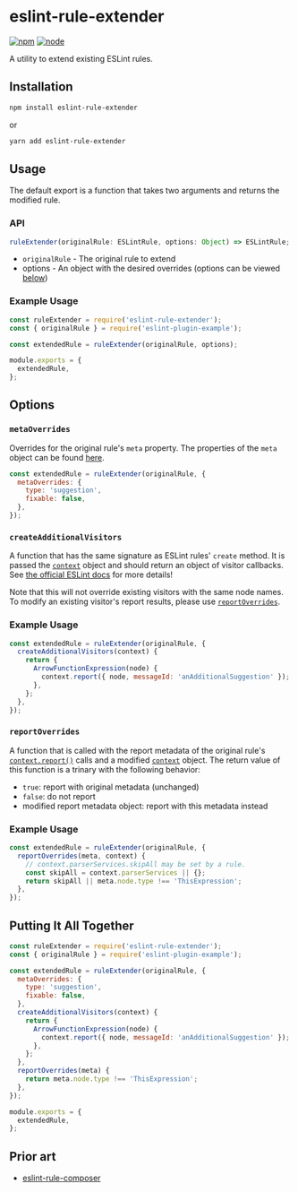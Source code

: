# eslint-rule-extender

[![npm](https://img.shields.io/npm/v/eslint-rule-extender.svg?style=flat-square)](https://www.npmjs.com/package/eslint-rule-extender/)
[![node](https://img.shields.io/node/v/eslint-rule-extender.svg?style=flat-square)](https://nodejs.org/en/)

A utility to extend existing ESLint rules.

## Installation

```sh
npm install eslint-rule-extender
```

or

```sh
yarn add eslint-rule-extender
```

## Usage

The default export is a function that takes two arguments and returns the modified rule.

### API

```ts
ruleExtender(originalRule: ESLintRule, options: Object) => ESLintRule;
```

- `originalRule` - The original rule to extend
- options - An object with the desired overrides (options can be viewed [below](#options))

### Example Usage

```js
const ruleExtender = require('eslint-rule-extender');
const { originalRule } = require('eslint-plugin-example');

const extendedRule = ruleExtender(originalRule, options);

module.exports = {
  extendedRule,
};
```

## Options

### `metaOverrides`

Overrides for the original rule's `meta` property. The properties of the `meta` object can be found [here](https://eslint.org/docs/developer-guide/working-with-rules#rule-basics).

```js
const extendedRule = ruleExtender(originalRule, {
  metaOverrides: {
    type: 'suggestion',
    fixable: false,
  },
});
```

### `createAdditionalVisitors`

A function that has the same signature as ESLint rules' `create` method. It is passed the [`context`](https://eslint.org/docs/developer-guide/working-with-rules#the-context-object) object and should return an object of visitor callbacks.  See [the official ESLint docs](https://eslint.org/docs/developer-guide/working-with-rules#rule-basics) for more details!

Note that this will not override existing visitors with the same node names. To modify an existing visitor's report results, please use [`reportOverrides`](#reportoverrides).

### Example Usage

```js
const extendedRule = ruleExtender(originalRule, {
  createAdditionalVisitors(context) {
    return {
      ArrowFunctionExpression(node) {
        context.report({ node, messageId: 'anAdditionalSuggestion' });
      },
    };
  },
});
```

### `reportOverrides`

A function that is called with the report metadata of the original rule's [`context.report()`](https://eslint.org/docs/developer-guide/working-with-rules#contextreport) calls and a modified [`context`](https://eslint.org/docs/developer-guide/working-with-rules#context) object. The return value of this function is a trinary with the following behavior:

- `true`: report with original metadata (unchanged)
- `false`: do not report
- modified report metadata object: report with this metadata instead

### Example Usage

```js
const extendedRule = ruleExtender(originalRule, {
  reportOverrides(meta, context) {
    // context.parserServices.skipAll may be set by a rule.
    const skipAll = context.parserServices || {};
    return skipAll || meta.node.type !== 'ThisExpression';
  },
});
```

## Putting It All Together

```js
const ruleExtender = require('eslint-rule-extender');
const { originalRule } = require('eslint-plugin-example');

const extendedRule = ruleExtender(originalRule, {
  metaOverrides: {
    type: 'suggestion',
    fixable: false,
  },
  createAdditionalVisitors(context) {
    return {
      ArrowFunctionExpression(node) {
        context.report({ node, messageId: 'anAdditionalSuggestion' });
      },
    };
  },
  reportOverrides(meta) {
    return meta.node.type !== 'ThisExpression';
  },
});

module.exports = {
  extendedRule,
};
```

## Prior art

- [eslint-rule-composer](https://github.com/not-an-aardvark/eslint-rule-composer)
